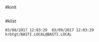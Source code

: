#kinit
```kinit -k -t hdfs-unmerged.keytab hdfs/ec2-54-191-166-77.us-west-2.compute.amazonaws.com@BASTI.LOCAL
```
#klist
```Valid starting       Expires              Service principal
03/08/2017 12:03:29  03/09/2017 12:03:29  krbtgt/BASTI.LOCAL@BASTI.LOCAL
```